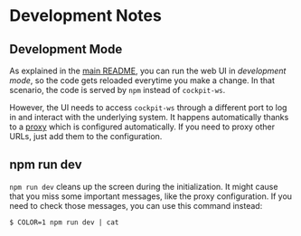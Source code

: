 # Development Notes

## Development Mode

As explained in the [main README](README.md), you can run the web UI in *development mode*, so the
code gets reloaded everytime you make a change. In that scenario, the code is served by `npm`
instead of `cockpit-ws`.

However, the UI needs to access `cockpit-ws` through a different port to log in and interact with
the underlying system. It happens automatically thanks to a [proxy](./web/src/setupProxy.js) which
is configured automatically. If you need to proxy other URLs, just add them to the configuration.

## npm run dev

`npm run dev` cleans up the screen during the initialization. It might cause that you miss some
important messages, like the proxy configuration. If you need to check those messages, you can
use this command instead:

    $ COLOR=1 npm run dev | cat
